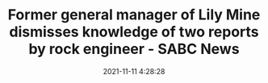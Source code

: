 ---
"title": "Former general manager of Lily Mine dismisses knowledge of two reports by rock engineer - SABC News"
"date": "2021-11-11 4:28:28"
"feed_name": "GOOGLENEWSMINING"
"feed_website": "https://news.google.com/search?q=mining%2Bincident&hl=en-US&gl=US&ceid=US:en"
"feed_rss": "https://news.google.com/rss/search?q=mining%2Bincident&hl=en-US&gl=US&ceid=US:en"
"link": "https://www.sabcnews.com/sabcnews/former-general-manager-of-lily-mine-dismisses-knowledge-of-two-reports-by-rock-engineer/"
"source": "{'href': 'https://www.sabcnews.com', 'title': 'SABC News'}"
"file": "_posts/2021-1-1-62d9910bb06381f322b26d7fd8fb2ca8b386b925.md"
"accident": "0"
"drilling": "0"
"dead": "0"
"injured": "0"
"arrested": "0"
"place": "unknown place"
"where": "unknown site"
"causes": "unknown"
"place_uri": "unknown place"
---